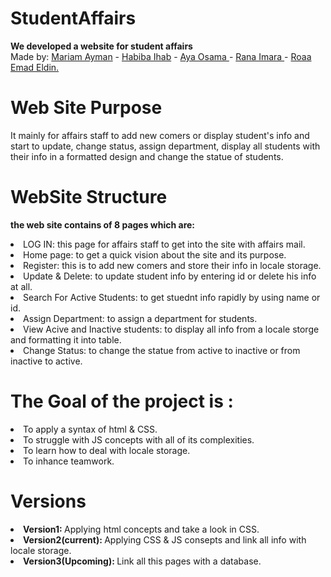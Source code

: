 # StudentAffairs
<b>We developed a website for student affairs </b><br>
Made by: <a href = "https://github.com/mariamayman10" target="_blank">Mariam Ayman</a> -
<a href = "https://github.com/habibaihab" target="_blank">Habiba Ihab</a> - 
<a href = "https://github.com/oaya2411" target="_blank">Aya Osama </a> -
<a href = "https://github.com/RanaImara22" target = "_blank">Rana Imara </a>- 
<a href = "https://github.com/RoaaEmadEldin" target = "_blank">Roaa Emad Eldin.</a>

# Web Site Purpose <br>
It mainly for affairs staff to add new comers or display student's info and start to update, change status, assign department, display all students with their info
in a formatted design and change the statue of students. 

# WebSite Structure<br>
<b> the web site contains of 8 pages which are: </b> <br>
<li>LOG IN: this page for affairs staff to get into the site with affairs mail.</li>
<li>Home page: to get a quick vision about the site and its purpose.</li>
<li>Register: this is to add new comers and store their info in locale storage.</li>
<li>Update & Delete: to update student info by entering id or delete his info at all.</li>
<li>Search For Active Students: to get stuednt info rapidly by using name or id.</li>
<li>Assign Department: to assign a department for students.</li>
<li>View Acive and Inactive students: to display all info from a locale storge and formatting it into table.</li>
<li>Change Status: to change the statue from active to inactive or from inactive to active.</li>

# The Goal of the project is :
<li>To apply a syntax of html & CSS.</li>
<li>To struggle with JS concepts with all of its complexities.</li>
<li>To learn how to deal with locale storage.</li>
<li>To inhance teamwork.</li>

# Versions
<li><b> Version1: </b> Applying html concepts and take a look in CSS.</li>
<li><b> Version2(current): </b> Applying CSS & JS consepts and link all info with locale storage.</li>
<li><b> Version3(Upcoming): </b> Link all this pages with a database.</li>

    
